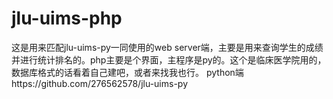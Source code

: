 # jlu-uims-php
这是用来匹配jlu-uims-py一同使用的web server端，主要是用来查询学生的成绩并进行统计排名的。php主要是个界面，主程序是py的。这个是临床医学院用的，数据库格式的话看着自己建吧，或者来找我也行。
python端https://github.com/276562578/jlu-uims-py
